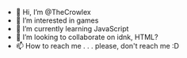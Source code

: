 - 👋 Hi, I’m @TheCrowlex
- 👀 I’m interested in games
- 🌱 I’m currently learning JavaScript
- 💞️ I’m looking to collaborate on idnk, HTML?
- 📫 How to reach me . . . please, don't reach me :D

<!---
TheCrowlex/TheCrowlex is a ✨ special ✨ repository because its `README.md` (this file) appears on your GitHub profile.
You can click the Preview link to take a look at your changes.
--->
